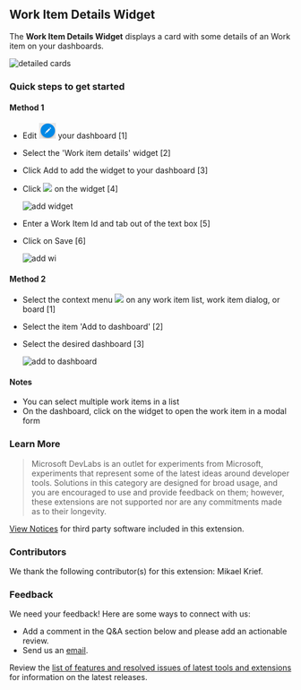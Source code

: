## Work Item Details Widget ##

The **Work Item Details Widget** displays a card with some details of an Work item on your dashboards.

![detailed cards](/img/detailed-cards.png)

### Quick steps to get started ###

#### Method 1

- Edit ![](img/overview_edit.png) your dashboard [1]
- Select the 'Work item details' widget [2]
- Click Add to add the widget to your dashboard [3]
- Click ![](/img/configure.png) on the widget [4]

	![add widget](/img/add-widget-steps.png)

- Enter a Work Item Id and tab out of the text box [5]
- Click on Save [6]

	![add wi](/img/wi-id-configuration.png)

#### Method 2

- Select the context menu ![](/img/context.png) on any work item list, work item dialog, or board [1]
- Select the item 'Add to dashboard' [2]
- Select the desired dashboard [3]

	![add to dashboard](/img/add-dashboard.png)

#### Notes

- You can select multiple work items in a list
- On the dashboard, click on the widget to open the work item in a modal form 

### Learn More

> Microsoft DevLabs is an outlet for experiments from Microsoft, experiments that represent some of the latest ideas around developer tools. Solutions in this category are designed for broad usage, and you are encouraged to use and provide feedback on them; however, these extensions are not supported nor are any commitments made as to their longevity.

[View Notices](https://marketplace.visualstudio.com/_apis/public/gallery/publisher/ms-devlabs/extension/WorkItemDetails/latest/assetbyname/ThirdPartyNotices.txt) for third party software included in this extension.

### Contributors ###
We thank the following contributor(s) for this extension: Mikael Krief.

### Feedback ###

We need your feedback! Here are some ways to connect with us:

- Add a comment in the Q&A section below and please add an actionable review.
- Send us an [email](mailto://mktdevlabs@microsoft.com).

Review the [list of features and resolved issues of latest tools and extensions](https://aka.ms/vsarreleases) for information on the latest releases.